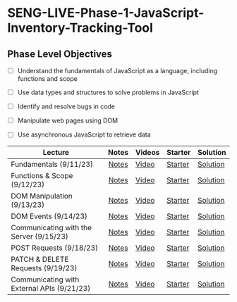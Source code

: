 # SENG-LIVE-Phase-1-JavaScript-Inventory-Tracking-Tool
## Phase Level Objectives
- [ ] Understand the fundamentals of JavaScript as a language, including functions and scope
- [ ] Use data types and structures to solve problems in JavaScript
- [ ] Identify and resolve bugs in code
- [ ] Manipulate web pages using DOM
- [ ] Use asynchronous JavaScript to retrieve data


| Lecture                          	| Notes 	| Videos 	| Starter 	| Solution 	|
|----------------------------------	|:-----:	|--------	|---------	|----------	|
| Fundamentals (9/11/23)               	    |[Notes](https://docs.google.com/document/d/1m_a3R8c5wflqUNHuXcmmQ3s9v1TRoPR7YL8lNtKfw6A/edit#heading=h.soz4ebo9uzul)       	|  [Video](https://youtu.be/3eNUIz0wX1Q)      	| [Starter](https://github.com/gnappo1/SENG-LIVE-091123-Phase-1-JS/tree/00_matteo)        	|   [Solution](https://github.com/gnappo1/SENG-LIVE-091123-Phase-1-JS/tree/00_matteo_solution)       	|
| Functions & Scope (9/12/23)              	|[Notes](https://docs.google.com/document/d/1m_a3R8c5wflqUNHuXcmmQ3s9v1TRoPR7YL8lNtKfw6A/edit#heading=h.soz4ebo9uzul)       	|  [Video](https://youtu.be/KfeFaD0XOb4)      	| [Starter](https://github.com/gnappo1/SENG-LIVE-091123-Phase-1-JS/tree/01_matteo)        	|   [Solution](https://github.com/gnappo1/SENG-LIVE-091123-Phase-1-JS/tree/01_matteo_solution)       	|
| DOM Manipulation (9/13/23)                	|[Notes](https://docs.google.com/document/d/1m_a3R8c5wflqUNHuXcmmQ3s9v1TRoPR7YL8lNtKfw6A/edit#heading=h.soz4ebo9uzul)       	|  [Video](https://youtu.be/A-J0t1ZD84Y)      	|  [Starter](https://github.com/gnappo1/SENG-LIVE-091123-Phase-1-JS/tree/02_matteo)       	|  [Solution](https://github.com/gnappo1/SENG-LIVE-091123-Phase-1-JS/tree/02_matteo_solution/02_DOM_Manipulation)        	|
| DOM Events (9/14/23)                    	|[Notes](https://docs.google.com/document/d/1m_a3R8c5wflqUNHuXcmmQ3s9v1TRoPR7YL8lNtKfw6A/edit#heading=h.soz4ebo9uzul)       	|  [Video](https://www.youtube.com/watch?v=WzfocxNerJM)      	|  [Starter](https://github.com/gnappo1/SENG-LIVE-091123-Phase-1-JS/tree/03_matteo/03_DOM_Events)       	|  [Solution](https://github.com/gnappo1/SENG-LIVE-091123-Phase-1-JS/tree/03_matteo_solution/03_DOM_Events)        	|
| Communicating with the Server (9/15/23)   	|[Notes](https://docs.google.com/document/d/1m_a3R8c5wflqUNHuXcmmQ3s9v1TRoPR7YL8lNtKfw6A/edit#heading=h.soz4ebo9uzul)       	|  [Video](https://youtu.be/scAHbkj5oew)      	|   [Starter](https://github.com/gnappo1/SENG-LIVE-091123-Phase-1-JS/tree/04_matteo/04_Communicating_with_the_Server)      	|  [Solution](https://github.com/gnappo1/SENG-LIVE-091123-Phase-1-JS/tree/04_matteo_solution/04_Communicating_with_the_Server)        	|
| POST Requests (9/18/23)                  	|[Notes](https://docs.google.com/document/d/1m_a3R8c5wflqUNHuXcmmQ3s9v1TRoPR7YL8lNtKfw6A/edit#heading=h.soz4ebo9uzul)       	|  [Video](https://youtu.be/hS_j-yPr3fU)      	|   [Starter](https://github.com/gnappo1/SENG-LIVE-091123-Phase-1-JS/tree/05_matteo/05_POST_requests)      	|   [Solution](https://github.com/gnappo1/SENG-LIVE-091123-Phase-1-JS/tree/05_matteo_solution/05_POST_requests)       	|
| PATCH & DELETE Requests (9/19/23)       	|[Notes](https://docs.google.com/document/d/1m_a3R8c5wflqUNHuXcmmQ3s9v1TRoPR7YL8lNtKfw6A/edit#heading=h.soz4ebo9uzul)       	|  [Video](https://youtu.be/H-4bWAVhx-4)      	|   [Starter](https://github.com/gnappo1/SENG-LIVE-091123-Phase-1-JS/tree/06_matteo/06_PATCH_and_DELETE_requests)      	|   [Solution](https://github.com/gnappo1/SENG-LIVE-091123-Phase-1-JS/tree/06_matteo_solution/06_PATCH_and_DELETE_requests)       	|
| Communicating with External APIs (9/21/23) 	|[Notes](https://docs.google.com/document/d/1m_a3R8c5wflqUNHuXcmmQ3s9v1TRoPR7YL8lNtKfw6A/edit#heading=h.soz4ebo9uzul)       	|  [Video](https://youtu.be/nqiXnvELZ4Q)      	|   [Starter](#)      	|   [Solution](https://github.com/gnappo1/SENG-LIVE-091123-Phase-1-JS/tree/07_matteo_solution/07_External_APIs)       	|